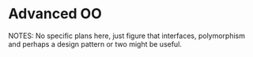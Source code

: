# Advanced OO #

NOTES:
No specific plans here, just figure that interfaces, polymorphism and perhaps a design pattern or two might be useful.